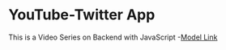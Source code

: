# YouTube-Twitter App

This is a Video Series on Backend with JavaScript 
-[Model Link](https://app.eraser.io/workspace/4lEikSSfv9TJ4GwQCFym?origin=share)
